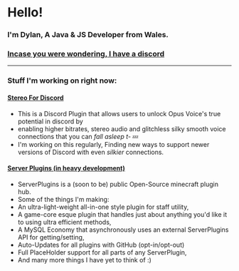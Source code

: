 # Hello!

### I'm Dylan, A Java & JS Developer from Wales.

### [Incase you were wondering, I have a discord](https://discord.gg/42qTpxYN2f)

-----------------

### Stuff I'm working on right now:

#### [Stereo For Discord](https://github.com/dylandotjava/stereo-for-discord)
* This is a Discord Plugin that allows users to unlock Opus Voice's true potential in discord by
* enabling higher bitrates, stereo audio and glitchless silky smooth voice connections that you can *fall asleep t-* 💤
* I'm working on this regularly, Finding new ways to support newer versions of Discord with even *silkier* connections.

#### [Server Plugins (in heavy development)](https://github.com/ServerPlugins)
* ServerPlugins is a (soon to be) public Open-Source minecraft plugin hub.
* Some of the things I'm making:
* An ultra-light-weight all-in-one style plugin for staff utility,
* A game-core esque plugin that handles just about anything you'd like it to using ultra efficient methods,
* A MySQL Economy that asynchronously uses an external ServerPlugins API for getting/setting,
* Auto-Updates for all plugins with GitHub (opt-in/opt-out)
* Full PlaceHolder support for all parts of any ServerPlugin,
* And many more things I have yet to think of :)
